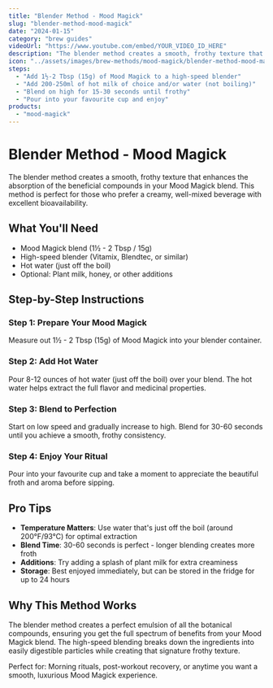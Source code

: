 ```yaml
---
title: "Blender Method - Mood Magick"
slug: "blender-method-mood-magick"
date: "2024-01-15"
category: "brew guides"
videoUrl: "https://www.youtube.com/embed/YOUR_VIDEO_ID_HERE"
description: "The blender method creates a smooth, frothy texture that enhances the absorption of beneficial compounds in your Mood Magick blend. This method is perfect for those who prefer a creamy, well-mixed beverage with excellent bioavailability."
icon: "../assets/images/brew-methods/mood-magick/blender-method-mood-magick.png"
steps:
  - "Add 1½-2 Tbsp (15g) of Mood Magick to a high-speed blender"
  - "Add 200-250ml of hot milk of choice and/or water (not boiling)"
  - "Blend on high for 15-30 seconds until frothy"
  - "Pour into your favourite cup and enjoy"
products:
  - "mood-magick"
---
```


# Blender Method - Mood Magick

The blender method creates a smooth, frothy texture that enhances the absorption of the beneficial compounds in your Mood Magick blend. This method is perfect for those who prefer a creamy, well-mixed beverage with excellent bioavailability.

## What You'll Need

- Mood Magick blend (1½ - 2 Tbsp / 15g)
- High-speed blender (Vitamix, Blendtec, or similar)
- Hot water (just off the boil)
- Optional: Plant milk, honey, or other additions

## Step-by-Step Instructions

### Step 1: Prepare Your Mood Magick
Measure out 1½ - 2 Tbsp (15g) of Mood Magick into your blender container.

### Step 2: Add Hot Water
Pour 8-12 ounces of hot water (just off the boil) over your blend. The hot water helps extract the full flavor and medicinal properties.

### Step 3: Blend to Perfection
Start on low speed and gradually increase to high. Blend for 30-60 seconds until you achieve a smooth, frothy consistency.

### Step 4: Enjoy Your Ritual
Pour into your favourite cup and take a moment to appreciate the beautiful froth and aroma before sipping.

## Pro Tips

- **Temperature Matters**: Use water that's just off the boil (around 200°F/93°C) for optimal extraction
- **Blend Time**: 30-60 seconds is perfect - longer blending creates more froth
- **Additions**: Try adding a splash of plant milk for extra creaminess
- **Storage**: Best enjoyed immediately, but can be stored in the fridge for up to 24 hours

## Why This Method Works

The blender method creates a perfect emulsion of all the botanical compounds, ensuring you get the full spectrum of benefits from your Mood Magick blend. The high-speed blending breaks down the ingredients into easily digestible particles while creating that signature frothy texture.

Perfect for: Morning rituals, post-workout recovery, or anytime you want a smooth, luxurious Mood Magick experience.
